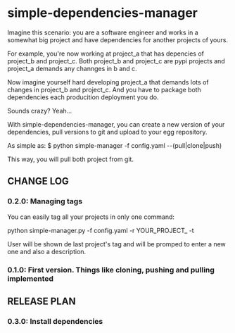 simple-dependencies-manager
===========================

Imagine this scenario: you are a software engineer and works in a somewhat big project and have dependencies for another projects of yours.

For example, you're now working at project_a that has depencies of project_b and project_c. Both project_b and project_c are pypi projects and project_a demands any channges in b and c.

Now imagine yourself hard developing project_a that demands lots of changes in project_b and project_c. And you have to package both dependencies each producition deployment you do.

Sounds crazy? Yeah...

With simple-dependencies-manager, you can create a new version of your dependencies, pull versions to git and upload to your egg repository.

As simple as:
$ python simple-manager -f config.yaml --(pull|clone|push)

This way, you will pull both project from git.


CHANGE LOG
----------
### 0.2.0: Managing tags
You can easily tag all your projects in only one command:

python simple-manager.py -f config.yaml -r YOUR_PROJECT_ -t

User will be shown de last project's tag and will be promped to enter a new one and also a description.

### 0.1.0: First version. Things like cloning, pushing and pulling implemented

RELEASE PLAN
------------
### 0.3.0: Install dependencies